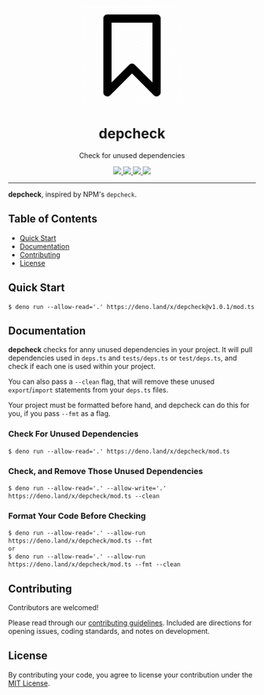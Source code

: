 <p align="center">
  <img height="200" src="./logo.png" alt="depcheck logo">
  <h1 align="center">depcheck</h1>
</p>
<p align="center">Check for unused dependencies</p>
<p align="center">
  <a href="https://github.com/ebebbington/depcheck/releases">
    <img src="https://img.shields.io/github/release/ebebbington/depcheck.svg?color=bright_green&label=latest">
  </a>
  <a href="https://github.com/ebebbington/depcheck/actions">
    <img src="https://img.shields.io/github/workflow/status/drashland/deno-drash/master?label=tests">
  </a>
  <a href="https://github.com/drashland/depcheck/actions">
    <img src="https://img.shields.io/github/workflow/status/ebebbington/depcheck/CodeQL?label=CodeQL">
  </a>
  <a href="https://sonarcloud.io/dashboard?id=ebebbington_depcheck">
    <img src="https://sonarcloud.io/api/project_badges/measure?project=ebebbington_depcheck&metric=alert_status">
  </a>
</p>

---

**depcheck**, inspired by NPM's `depcheck`.

## Table of Contents
- [Quick Start](#quick-start)
- [Documentation](#documentation)
- [Contributing](#contributing)
- [License](#license)

## Quick Start
```
$ deno run --allow-read='.' https://deno.land/x/depcheck@v1.0.1/mod.ts
```

## Documentation

**depcheck** checks for anny unused dependencies in your project. It will pull dependencies used in `deps.ts` and `tests/deps.ts` or `test/deps.ts`, and check if each one is used within your project.

You can also pass a `--clean` flag, that will remove these unused `export`/`import` statements from your `deps.ts` files.

Your project must be formatted before hand, and depcheck can do this for you, if you pass `--fmt` as a flag.

### Check For Unused Dependencies

```
$ deno run --allow-read='.' https://deno.land/x/depcheck/mod.ts
```

### Check, and Remove Those Unused Dependencies

```
$ deno run --allow-read='.' --allow-write='.' https://deno.land/x/depcheck/mod.ts --clean
```

### Format Your Code Before Checking
```
$ deno run --allow-read='.' --allow-run https://deno.land/x/depcheck/mod.ts --fmt
or
$ deno run --allow-read='.' --allow-run https://deno.land/x/depcheck/mod.ts --fmt --clean
```

## Contributing

Contributors are welcomed!

Please read through our [contributing guidelines](./.github/CONTRIBUTING.md). Included are directions for opening issues, coding standards, and notes on development.

## License

By contributing your code, you agree to license your contribution under the [MIT License](./LICENSE).

